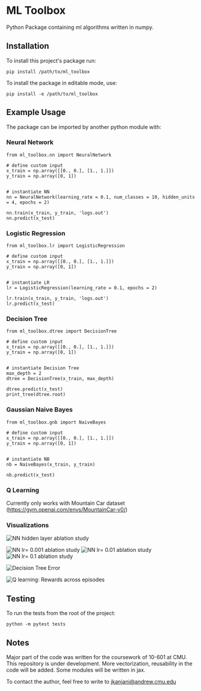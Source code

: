 # ML Toolbox
Python Package containing ml algorithms written in numpy.

## Installation
To install this project's package run:

```
pip install /path/to/ml_toolbox
```

To install the package in editable mode, use:

```
pip install -e /path/to/ml_toolbox
```

## Example Usage
The package can be imported by another python module with:

### Neural Network
```
from ml_toolbox.nn import NeuralNetwork

# define custom input
x_train = np.array([[0., 0.], [1., 1.]])
y_train = np.array([0, 1])


# instantiate NN
nn = NeuralNetwork(learning_rate = 0.1, num_classes = 10, hidden_units = 4, epochs = 2)

nn.train(x_train, y_train, 'logs.out')
nn.predict(x_test)

```
### Logistic Regression
```
from ml_toolbox.lr import LogisticRegression

# define custom input
x_train = np.array([[0., 0.], [1., 1.]])
y_train = np.array([0, 1])


# instantiate LR
lr = LogisticRegression(learning_rate = 0.1, epochs = 2)

lr.train(x_train, y_train, 'logs.out')
lr.predict(x_test)
```

### Decision Tree
```
from ml_toolbox.dtree import DecisionTree

# define custom input
x_train = np.array([[0., 0.], [1., 1.]])
y_train = np.array([0, 1])


# instantiate Decision Tree
max_depth = 2
dtree = DecisionTree(x_train, max_depth)

dtree.predict(x_test)
print_tree(dtree.root)
```

### Gaussian Naive Bayes
```
from ml_toolbox.gnb import NaiveBayes

# define custom input
x_train = np.array([[0., 0.], [1., 1.]])
y_train = np.array([0, 1])


# instantiate NB
nb = NaiveBayes(x_train, y_train)

nb.predict(x_test)
```

### Q Learning
Currently only works with Mountain Car dataset (https://gym.openai.com/envs/MountainCar-v0/)



### Visualizations
![NN hidden layer ablation study](data/plots/hidden.png)

![NN lr= 0.001 ablation study](data/plots/lr3.png) ![NN lr= 0.01 ablation study](data/plots/lr2.png) ![NN lr= 0.1 ablation study](data/plots/lr1.png)

![Decision Tree Error](data/plots/dtree_error.png)


![Q learning: Rewards across episodes](data/plots/rl.png)

## Testing

To run the tests from the root of the project:
```
python -m pytest tests
```

## Notes
Major part of the code was written for the coursework of 10-601 at CMU. This repository is under development. 
More vectorization, reusability in the code will be added. Some modules will be written in jax.

To contact the author, feel free to write to jkanjani@andrew.cmu.edu
